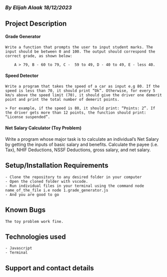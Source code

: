 ### *By Elijah Alaak 18/12/2023*
## Project Description
#### Grade Generator
    Write a function that prompts the user to input student marks. The 
    input should be between 0 and 100. The output should correspond the 
    correct grade, as shown below: 

        A > 79, B - 60 to 79, C -  59 to 49, D - 40 to 49, E - less 40.
#### Speed Detector 
    Write a program that takes the speed of a car as input e.g 80. If the speed is less than 70, it should print “Ok”. Otherwise, for every 5 km/s above the speed limit (70), it should give the driver one demerit point and print the total number of demerit points.

    > For example, if the speed is 80, it should print: “Points: 2”. If the driver gets more than 12 points, the function should print: “License suspended”.

####  Net Salary Calculator (Toy Problem)
Write a program whose major task is to calculate an individual’s Net Salary by getting the inputs of basic salary and benefits. Calculate the payee (i.e. Tax), NHIF Deductions, NSSF Deductions, gross salary, and net salary. 


## Setup/Installation Requirements
    - Clone the repository to any desired folder in your computer
    - Open the cloned folder with vscode.
    - Run individual files in your terminal using the command node name_of_the_file i.e node 1.grade_generator.js
    - And you are good to go
   

## Known Bugs
    The toy problem work fine.

## Technologies used
    - Javascript
    - Terminal

## Support and contact details
  
